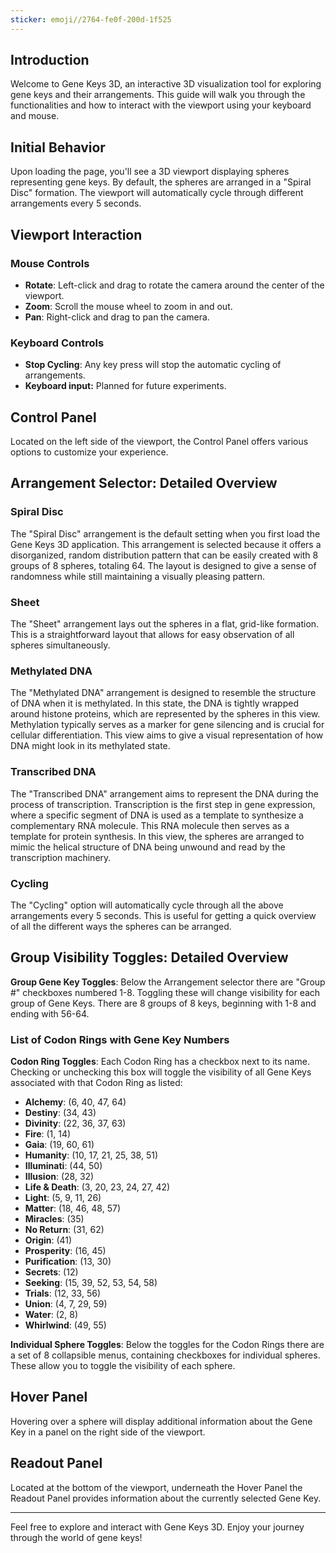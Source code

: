 ```yaml
---
sticker: emoji//2764-fe0f-200d-1f525
---
```

## Introduction

Welcome to Gene Keys 3D, an interactive 3D visualization tool for exploring gene keys and their arrangements. This guide will walk you through the functionalities and how to interact with the viewport using your keyboard and mouse.

## Initial Behavior

Upon loading the page, you'll see a 3D viewport displaying spheres representing gene keys. By default, the spheres are arranged in a "Spiral Disc" formation. The viewport will automatically cycle through different arrangements every 5 seconds.

## Viewport Interaction

### Mouse Controls

- **Rotate**: Left-click and drag to rotate the camera around the center of the viewport.
- **Zoom**: Scroll the mouse wheel to zoom in and out.
- **Pan**: Right-click and drag to pan the camera.

### Keyboard Controls

- **Stop Cycling**: Any key press will stop the automatic cycling of arrangements.
- **Keyboard input:** Planned for future experiments.

## Control Panel

Located on the left side of the viewport, the Control Panel offers various options to customize your experience.

## Arrangement Selector: Detailed Overview

### Spiral Disc

The "Spiral Disc" arrangement is the default setting when you first load the Gene Keys 3D application. This arrangement is selected because it offers a disorganized, random distribution pattern that can be easily created with 8 groups of 8 spheres, totaling 64. The layout is designed to give a sense of randomness while still maintaining a visually pleasing pattern.

### Sheet

The "Sheet" arrangement lays out the spheres in a flat, grid-like formation. This is a straightforward layout that allows for easy observation of all spheres simultaneously.

### Methylated DNA

The "Methylated DNA" arrangement is designed to resemble the structure of DNA when it is methylated. In this state, the DNA is tightly wrapped around histone proteins, which are represented by the spheres in this view. Methylation typically serves as a marker for gene silencing and is crucial for cellular differentiation. This view aims to give a visual representation of how DNA might look in its methylated state.

### Transcribed DNA

The "Transcribed DNA" arrangement aims to represent the DNA during the process of transcription. Transcription is the first step in gene expression, where a specific segment of DNA is used as a template to synthesize a complementary RNA molecule. This RNA molecule then serves as a template for protein synthesis. In this view, the spheres are arranged to mimic the helical structure of DNA being unwound and read by the transcription machinery.

### Cycling

The "Cycling" option will automatically cycle through all the above arrangements every 5 seconds. This is useful for getting a quick overview of all the different ways the spheres can be arranged.

## Group Visibility Toggles: Detailed Overview

**Group Gene Key Toggles**: Below the Arrangement selector there are "Group #" checkboxes numbered 1-8. Toggling these will change visibility for each group of Gene Keys. There are 8 groups of 8 keys, beginning with 1-8 and ending with 56-64.

### List of Codon Rings with Gene Key Numbers

**Codon Ring Toggles**: Each Codon Ring has a checkbox next to its name. Checking or unchecking this box will toggle the visibility of all Gene Keys associated with that Codon Ring as listed:

- **Alchemy**: (6, 40, 47, 64)
- **Destiny**: (34, 43)
- **Divinity**: (22, 36, 37, 63)
- **Fire**: (1, 14)
- **Gaia**: (19, 60, 61)
- **Humanity**: (10, 17, 21, 25, 38, 51)
- **Illuminati**: (44, 50)
- **Illusion**: (28, 32)
- **Life & Death**: (3, 20, 23, 24, 27, 42)
- **Light**: (5, 9, 11, 26)
- **Matter**: (18, 46, 48, 57)
- **Miracles**: (35)
- **No Return**: (31, 62)
- **Origin**: (41)
- **Prosperity**: (16, 45)
- **Purification**: (13, 30)
- **Secrets**: (12)
- **Seeking**: (15, 39, 52, 53, 54, 58)
- **Trials**: (12, 33, 56)
- **Union**: (4, 7, 29, 59)
- **Water**: (2, 8)
- **Whirlwind**: (49, 55)

 
**Individual Sphere Toggles**: Below the toggles for the Codon Rings there are a set of 8 collapsible menus, containing checkboxes for individual spheres. These allow you to toggle the visibility of each sphere.

## Hover Panel

Hovering over a sphere will display additional information about the Gene Key in a panel on the right side of the viewport.

## Readout Panel

Located at the bottom of the viewport, underneath the Hover Panel the Readout Panel provides  information about the currently selected Gene Key.

---

Feel free to explore and interact with Gene Keys 3D. Enjoy your journey through the world of gene keys!